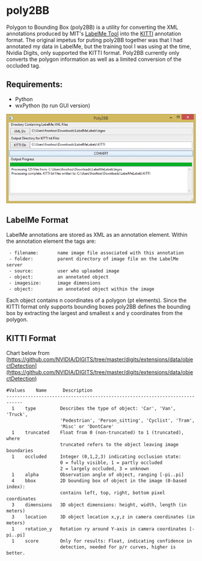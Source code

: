 # poly2BB

Polygon to Bounding Box (poly2BB) is a utility for converting the XML annotations produced by MIT's [LabelMe Tool](http://labelme.csail.mit.edu "MIT Label Me") into the [KITTI](http://www.cvlibs.net/datasets/kitti/index.php "Karlsruhe Institute") annotation format. The original impetus for puting poly2BB together was that I had annotated my data in LabelMe, but the training tool I was using at the time, Nvidia Digits, only supported the KITTI format. Poly2BB currently only converts the polygon information as well as a limited conversion of the occluded tag.

## Requirements:
- Python
- wxPython (to run GUI version)

![screenshot](poly2BB.png)

## LabelMe Format

LabelMe annotations are stored as XML as an annotation element.  Within the annotation element the tags are:
```
 - filename:       name image file associated with this annotation
 - folder:         parent directory of image file on the LabelMe server
 - source:         user who uploaded image
 - object:         an annotated object
 - imagesize:      image dimensions
 - object:         an annotated object within the image
```
 Each object contains n coordinates of a polygon (pt elements). Since the KITTI format only supports bounding boxes poly2BB defines the bounding box by extracting the largest and smallest x and y coordinates from the polygon. 

 ## KITTI Format
 Chart below from [https://github.com/NVIDIA/DIGITS/tree/master/digits/extensions/data/objectDetection](https://github.com/NVIDIA/DIGITS/tree/master/digits/extensions/data/objectDetection)
 ```
 #Values    Name      Description
----------------------------------------------------------------------------
   1    type         Describes the type of object: 'Car', 'Van', 'Truck',
                     'Pedestrian', 'Person_sitting', 'Cyclist', 'Tram',
                     'Misc' or 'DontCare'
   1    truncated    Float from 0 (non-truncated) to 1 (truncated), where
                     truncated refers to the object leaving image boundaries
   1    occluded     Integer (0,1,2,3) indicating occlusion state:
                     0 = fully visible, 1 = partly occluded
                     2 = largely occluded, 3 = unknown
   1    alpha        Observation angle of object, ranging [-pi..pi]
   4    bbox         2D bounding box of object in the image (0-based index):
                     contains left, top, right, bottom pixel coordinates
   3    dimensions   3D object dimensions: height, width, length (in meters)
   3    location     3D object location x,y,z in camera coordinates (in meters)
   1    rotation_y   Rotation ry around Y-axis in camera coordinates [-pi..pi]
   1    score        Only for results: Float, indicating confidence in
                     detection, needed for p/r curves, higher is better.
```
